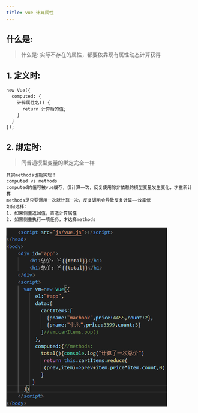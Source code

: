 ```yaml
---
title: vue 计算属性
---
```



## 什么是: 

>  什么是: 实际不存在的属性，都要依靠现有属性动态计算获得


## 1. 定义时:

```
new Vue({
  computed: {
    计算属性名() {
      return 计算后的值;
    }
  }
});
```

## 2. 绑定时: 

> 同普通模型变量的绑定完全一样

```
其实methods也能实现！
computed vs methods
computed的值可被vue缓存，仅计算一次，反复使用除非依赖的模型变量发生变化，才重新计算
methods是只要调用一次就计算一次，反复调用会导致反复计算——效率低
如何选择:
1. 如果侧重返回值，首选计算属性
2. 如果侧重执行一项任务，才选择methods
```

![Image](https://raw.githubusercontent.com/kevin9281/-/master/clipboard.png)